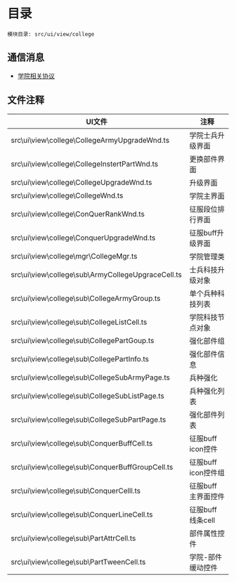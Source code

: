 <style>
table th:first-of-type {
    width: 300pt;
}
table th:nth-of-type(2) {
    width: 300pt;
}
</style>

# 目录
    模块目录: src/ui/view/college

## 通信消息
- [学院相关协议](msg/msg/College.md)

## 文件注释
| UI文件 | 注释 |
|-----|-----|
| src\ui\view\college\CollegeArmyUpgradeWnd.ts |  学院士兵升级界面 |
| src\ui\view\college\CollegeInstertPartWnd.ts |  更换部件界面  |
| src\ui\view\college\CollegeUpgradeWnd.ts |  升级界面  |
| src\ui\view\college\CollegeWnd.ts |  学院主界面  |
| src\ui\view\college\ConQuerRankWnd.ts |  征服段位排行界面  |
| src\ui\view\college\ConquerUpgradeWnd.ts |  征服buff升级界面  |
| src\ui\view\college\mgr\CollegeMgr.ts |  学院管理类  |
| src\ui\view\college\sub\ArmyCollegeUpgraceCell.ts |  士兵科技升级对象  |
| src\ui\view\college\sub\CollegeArmyGroup.ts | 单个兵种科技列表    |
| src\ui\view\college\sub\CollegeListCell.ts |  学院科技节点对象  |
| src\ui\view\college\sub\CollegePartGoup.ts |  强化部件组  |
| src\ui\view\college\sub\CollegePartInfo.ts |  强化部件信息  |
| src\ui\view\college\sub\CollegeSubArmyPage.ts |  兵种强化  |
| src\ui\view\college\sub\CollegeSubListPage.ts |  兵种强化列表  |
| src\ui\view\college\sub\CollegeSubPartPage.ts |  强化部件列表  |
| src\ui\view\college\sub\ConquerBuffCell.ts |  征服buff icon控件  |
| src\ui\view\college\sub\ConquerBuffGroupCell.ts |  征服buff icon控件组  |
| src\ui\view\college\sub\ConquerCelll.ts |  征服buff 主界面控件  |
| src\ui\view\college\sub\ConquerLineCell.ts |  征服buff 线条cell  |
| src\ui\view\college\sub\PartAttrCell.ts | 部件属性控件   |
| src\ui\view\college\sub\PartTweenCell.ts | 学院-部件缓动控件   |
